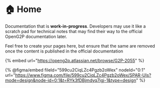 # 🏠 Home

Documentation that is **work-in-progress**. Developers may use it like a scratch pad for technical notes that may find their way to the official OpenG2P documentation later.

Feel free to create your pages here, but ensure that the same are removed once the content is published in the official documentation



{% embed url="https://openg2p.atlassian.net/browse/G2P-2055" %}

{% @figma/embed fileId="599cu2CiqLZc4Pgzb2oWex" nodeId="0:1" url="https://www.figma.com/file/599cu2CiqLZc4Pgzb2oWex/SPAR-UIs?mode=design&node-id=0:1&t=RYk3fDBjmdyq7igj-1&type=design" %}

